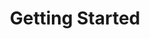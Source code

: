 ---
title: Getting Started
position: 1
parameters:
  - name:
    content:
content_markdown: |-
  Welcome to our API.

  This API documentation is designed for those who interested in developing for our platform. 

  The documentation is still under development.

  Please be aware that video URL should contain urlencoded value only. Unicode values are not accepted.
  {: .info }

  Check our info boxes below.

  You'll succeed if you do this.
  {: .success }

  Here's some useful information.
  {: .info }

  Something may not happen if you try and do this.
  {: .warning }

  Something bad will happen if you do this.
  {: .error }
left_code_blocks:
  - code_block:
    title:
    language:
right_code_blocks:
  - code_block:
    title:
    language:
---